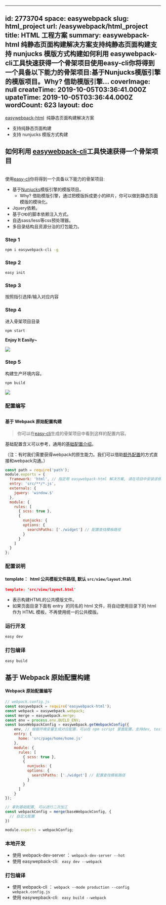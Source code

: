 
---
id: 2773704
space: easywebpack
slug: html_project
url: /easywebpack/html_project
title: HTML 工程方案
summary: easywebpack-html  纯静态页面构建解决方案支持纯静态页面构建支持 nunjucks 模版方式构建如何利用 easywebpack-cli工具快速获得一个骨架项目使用easy-cli你将得到一个具备以下能力的骨架项目:基于Nunjucks模版引擎的模版项目。Why? 借助模版引擎...
coverImage: null
createTime: 2019-10-05T03:36:41.000Z 
upateTime: 2019-10-05T03:36:44.000Z
wordCount: 623
layout: doc
---

[easywebpack-html](https://github.com/easy-team/easywebpack-html)  纯静态页面构建解决方案

- 支持纯静态页面构建<br />
- 支持 nunjucks 模版方式构建<br />


## 如何利用 [easywebpack-cli](https://github.com/easy-team/easywebpack-cli)工具快速获得一个骨架项目

<br />使用[easy-cli](https://github.com/easy-team/easywebpack-cli)你将得到一个具备以下能力的骨架项目:

- 基于[Nunjucks](https://nunjucks.bootcss.com/)模版引擎的模版项目。<br />
  - Why? 借助模版引擎，通过把模版拆成更小的碎片，你可以做到静态页面模版的模块化。<br />
- Jquery依赖。<br />
- 基于`CMD`的脚本依赖注入方式。<br />
- 自选sass/less等css预处理器。<br />
- 多目录结构且资源分治的打包能力。<br />



### Step 1

```bash
npm i easywebpack-cli -g
```


### Step 2

```bash
easy init
```


### Step 3

按照指引选择/输入对应内容


### Step 4

进入骨架项目目录

```bash
npm start
```

**Enjoy It Easily~**

![](https://cdn.nlark.com/yuque/0/2018/png/113623/1542798819487-6178c782-6dda-4017-aad5-83a250a75922.png#align=left&display=inline&height=336&originHeight=1278&originWidth=2842&search=&status=done&width=747)

### Step 5

构建生产环境内容。<br />

```bash
npm build
```

![](https://cdn.nlark.com/yuque/0/2018/png/113623/1542802774860-0100f512-760a-4969-bc87-540032461be4.png#align=left&display=inline&height=260&originHeight=260&originWidth=334&search=&status=done&width=334)



### 配置编写

## 

#### 基于 Webpack 原始配置构建

> 你可以在[easy-cli](https://github.com/easy-team/easywebpack-cli)生成的骨架项目中看到这样的配置内容。


基础配置含义可以参考，通用的[基础配置介绍](https://easy-team.github.io/frontend/config)。

（注：有时我们需要获得webpack的原生能力。我们可以借助[额外配置](https://easy-team.github.io/frontend/oy1dub#2853zo)的方式直接和webpack沟通。）

```javascript
const path = require('path');
module.exports = {
  framework: 'html', // 指定用 easywebpack-html 解决方案, 请在项目中安装该依赖
  entry: 'src/**/*.js',
  externals: {
    jquery: 'window.$'
  },
  module: {
    rules: [
      { scss: true },
      {
        nunjucks: {
        options: {
          searchPaths: ['./widget'] // 配置查找模板路径
        }
      }
    ]
  }
};
```


### 配置说明


#### template：  html 公共模板文件路径, 默认 `src/view/layout.html` 

```json
template: 'src/view/layout.html'
```

- 表示构建HTML的公共模版文件。<br />
- 如果页面目录下面有 entry  的同名的 html 文件，将自动使用目录下的 html 作为 HTML 模板，不再使用统一的公共模版。


### 运行开发

```bash
easy dev
```


### 打包编译

```bash
easy build
```



## 基于 Webpack 原始配置构建


#### Webpack 原始配置编写

```javascript
// webpack.config.js
const easywebpack = require('easywebpack-html');
const webpack = easywebpack.webpack;
const merge = easywebpack.merge;
const env = process.env.BUILD_ENV;
const baseWebpackConfig = easywebpack.getWebpackConfig({
    env, // 根据环境变量生成对应配置，可以在 npm script 里面配置，支持dev, test, prod 模式
    entry: {
      home: 'src/page/home/home.js'
    },
    module: {
      rules: [
        { scss: true },
        {
          nunjucks: {
          options: {
            searchPaths: ['./widget'] // 配置查找模板路径
          }
        }
      ]
  	}
});

// 拿到基础配置, 可以进行二次加工
const webpackConfig = merge(baseWebpackConfig, { 
  // 自定义配置
})

module.exports = webpackConfig;
```


### 本地开发

- 使用 webpack-dev-server ： `webpack-dev-server --hot`
- 使用 easywepback-cli:   `easy dev --webpack` 


#### 

### 打包编译

- 使用 webpack-cli ： `webpack --mode production --config webpack.config.js`
- 使用 easywepback-cli:   `easy build --webpack` 


  